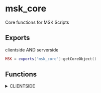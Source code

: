 # msk_core
Core functions for MSK Scripts

## Exports
clientside AND serverside
```lua
MSK = exports["msk_core"]:getCoreObject()
```

## Functions
<details><summary>CLIENTSIDE</summary>
    <details><summary>Timeouts</summary>

    ```lua
        timeout = MSK.AddTimeout(miliseconds, function()
            -- waits miliseconds time // asyncron
        end)

        MSK.DelTimeout(handcuffTimerTask)
    ```
    
    </details>
</details>

## Requirements
* oxmysql